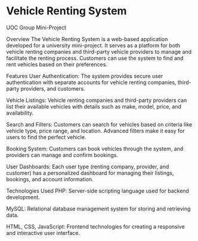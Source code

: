 # Vehicle Renting System
UOC Group Mini-Project

Overview
The Vehicle Renting System is a web-based application developed for a university mini-project. It serves as a platform for both vehicle renting companies and third-party vehicle providers to manage and facilitate the renting process. Customers can use the system to find and rent vehicles based on their preferences.

Features
User Authentication: The system provides secure user authentication with separate accounts for vehicle renting companies, third-party providers, and customers.

Vehicle Listings: Vehicle renting companies and third-party providers can list their available vehicles with details such as make, model, price, and availability.

Search and Filters: Customers can search for vehicles based on criteria like vehicle type, price range, and location. Advanced filters make it easy for users to find the perfect vehicle.

Booking System: Customers can book vehicles through the system, and providers can manage and confirm bookings.

User Dashboards: Each user type (renting company, provider, and customer) has a personalized dashboard for managing their listings, bookings, and account information.

Technologies Used
PHP: Server-side scripting language used for backend development.

MySQL: Relational database management system for storing and retrieving data.

HTML, CSS, JavaScript: Frontend technologies for creating a responsive and interactive user interface.
